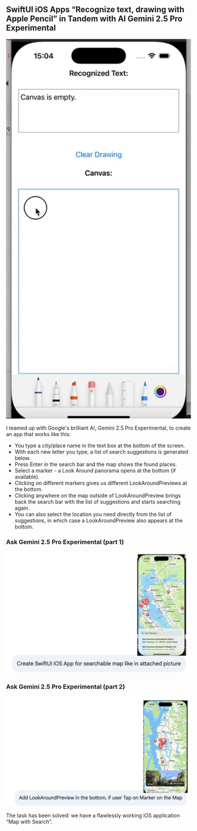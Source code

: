 ## SwiftUI iOS Apps “Recognize text, drawing with Apple Pencil” in Tandem with AI Gemini 2.5 Pro Experimental
 <img src="https://github.com/BestKora/RecognozeTextGemini2_5/blob/f2ca301028415accdee0bc9d7ce2a0321a288309/RecognizeTextGemini2_5.gif" width="750">

 I teamed up with Google's brilliant AI, Gemini 2.5 Pro Experimental, to create an app that works like this:
 
* You type a city/place name in the text box at the bottom of the screen.
* With each new letter you type, a list of search suggestions is generated below.
* Press Enter in the search bar and the map shows the found places.
* Select a marker - a Look Around panorama opens at the bottom (if available).
* Clicking on different markers gives us different LookAroundPreviews at the bottom.
* Clicking anywhere on the map outside of LookAroundPreview brings back the search bar with the list of suggestions and starts searching again.
* You can also select the location you need directly from the list of suggestions, in which case a LookAroundPreview also appears at the bottom.

### Ask Gemini 2.5 Pro Experimental (part 1)

<img src="https://github.com/BestKora/SearchableMapGemini2_5/blob/a93cd4590f488d9a35a3d54927f822fa3e0045b6/Stage1.png" width="750">

### Ask Gemini 2.5 Pro Experimental (part 2)

<img src="https://github.com/BestKora/SearchableMapGemini2_5/blob/8db96860e93df8536f389adbd27a043f7433258c/Stage2.png" width="750">

The task has been solved: we have a flawlessly working iOS application “Map with Search”.
